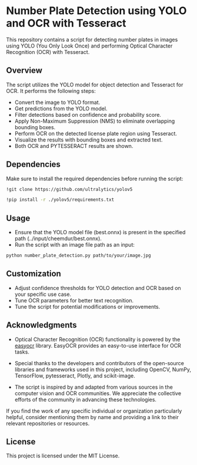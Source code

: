 # Number Plate Detection using YOLO and OCR with Tesseract

This repository contains a script for detecting number plates in images using YOLO (You Only Look Once) and performing Optical Character Recognition (OCR) with Tesseract.

## Overview

The script utilizes the YOLO model for object detection and Tesseract for OCR. It performs the following steps:

- Convert the image to YOLO format.
- Get predictions from the YOLO model.
- Filter detections based on confidence and probability score.
- Apply Non-Maximum Suppression (NMS) to eliminate overlapping bounding boxes.
- Perform OCR on the detected license plate region using Tesseract.
- Visualize the results with bounding boxes and extracted text.
- Both OCR and PYTESSERACT results are shown.

## Dependencies

Make sure to install the required dependencies before running the script:

```bash
!git clone https://github.com/ultralytics/yolov5
```

```bash
!pip install -r ./yolov5/requirements.txt
```

## Usage
- Ensure that the YOLO model file (best.onnx) is present in the specified path (../input/cheemdur/best.onnx).
- Run the script with an image file path as an input:
```bash
python number_plate_detection.py path/to/your/image.jpg
```
## Customization
- Adjust confidence thresholds for YOLO detection and OCR based on your specific use case.
- Tune OCR parameters for better text recognition.
- Tune the script for potential modifications or improvements.

## Acknowledgments

- Optical Character Recognition (OCR) functionality is powered by the [easyocr](https://github.com/JaidedAI/EasyOCR) library. EasyOCR provides an easy-to-use interface for OCR tasks.

- Special thanks to the developers and contributors of the open-source libraries and frameworks used in this project, including OpenCV, NumPy, TensorFlow, pytesseract, Plotly, and scikit-image.

- The script is inspired by and adapted from various sources in the computer vision and OCR communities. We appreciate the collective efforts of the community in advancing these technologies.

If you find the work of any specific individual or organization particularly helpful, consider mentioning them by name and providing a link to their relevant repositories or resources.

## License
This project is licensed under the MIT License.

